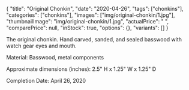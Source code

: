 {
    "title": "Original Chonkin",
    "date": "2020-04-26",
    "tags": ["chonkins"],
    "categories": ["chonkins"],
    "images": ["img/original-chonkin/1.jpg"],
    "thumbnailImage": "img/original-chonkin/1.jpg",
    "actualPrice": " ",
    "comparePrice": null,
    "inStock": true,
    "options": {},
    "variants": []
}

The original chonkin. Hand carved, sanded, and sealed basswood with watch gear eyes and mouth.

Material: Basswood, metal components

Approximate dimensions (inches): 2.5" H x 1.25" W x 1.25" D

Completion Date: April 26, 2020
